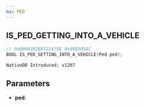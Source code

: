 ```yaml
---
ns: PED
---
```

## IS_PED_GETTING_INTO_A_VEHICLE

```c
// 0xBB062B2B5722478E 0x90E805AC
BOOL IS_PED_GETTING_INTO_A_VEHICLE(Ped ped);
```

```
NativeDB Introduced: v1207
```

## Parameters
* **ped**:
